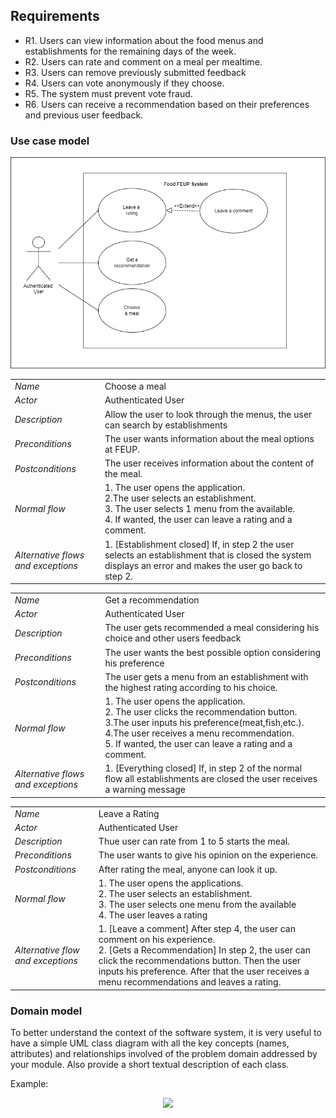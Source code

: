 ## Requirements

- R1. Users can view information about the food menus and establishments for the remaining days of the week.  
- R2. Users can rate and comment on a meal per mealtime.  
- R3. Users can remove previously submitted feedback  
- R4. Users can vote anonymously if they choose.  
- R5. The system must prevent vote fraud.  
- R6. Users can receive a recommendation based on their preferences and previous user feedback.  

### Use case model 


 <p align="center" justify="center">
  <img src="../images/UseCaseView.png">
</p>

|||
| --- | --- |
| *Name* | Choose a meal |
| *Actor* | Authenticated User | 
| *Description* | Allow the user to look through the menus, the user can search by establishments |
| *Preconditions* | The user wants information about the meal options at FEUP. |
| *Postconditions* | The user receives information about the content of the meal. |
| *Normal flow* | 1. The user opens the application.<br> 2.The user selects an establishment. <br> 3. The user selects 1 menu from the available.<br> 4. If wanted, the user can leave a rating and a comment.<br> |
| *Alternative flows and exceptions* | 1. [Establishment closed] If, in step 2 the user selects an establishment that is closed the system displays an error and makes the user go back to step 2. |

|||
| --- | --- |
| *Name* | Get a recommendation |
| *Actor* | Authenticated User | 
| *Description* | The user gets recommended a meal considering his choice and other users feedback |
| *Preconditions* | The user wants the best possible option considering his preference |
| *Postconditions* | The user gets a menu from an establishment with the highest rating according to his choice. |
| *Normal flow* | 1. The user opens the application.<br> 2. The user clicks the recommendation button.<br> 3.The user inputs his preference(meat,fish,etc.). <br> 4.The user receives a menu recommendation.<br>  5. If wanted, the user can leave a rating and a comment.  |
| *Alternative flows and exceptions* | 1. [Everything closed] If, in step 2 of the normal flow all establishments are closed the user receives a warning message |


|||
| --- | --- |
| *Name* | Leave a Rating |
| *Actor* | Authenticated User |
| *Description* | Thue user can rate from 1 to 5 starts the meal. |
| *Preconditions* | The user wants to give his opinion on the experience. |
| *Postconditions* | After rating the meal, anyone can look it up. |
| *Normal flow* | 1. The user opens the applications. <br> 2. The user selects an establishment. <br> 3. The user selects one menu from the available <br> 4. The user leaves a rating |
| *Alternative flow and exceptions* | 1. [Leave a comment] After step 4, the user can comment on his experience. <br>  2. [Gets a Recommendation] In step 2, the user can click the recommendations button. Then the user inputs his preference. After that the user receives a menu recommendations and leaves a rating. |


### Domain model

To better understand the context of the software system, it is very useful to have a simple UML class diagram with all the key concepts (names, attributes) and relationships involved of the problem domain addressed by your module. 
Also provide a short textual description of each class. 

Example:
 <p align="center" justify="center">
  <img src="https://github.com/LEIC-ES-2021-22/templates/blob/main/images/DomainModel.png"/>
</p>
